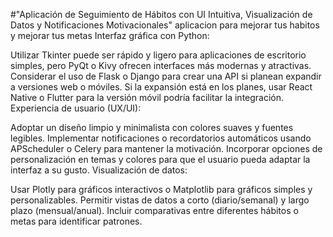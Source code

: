 #"Aplicación de Seguimiento de Hábitos con UI Intuitiva, Visualización de Datos y Notificaciones Motivacionales"
aplicacion para mejorar tus habitos y mejorar tus metas
Interfaz gráfica con Python:

Utilizar Tkinter puede ser rápido y ligero para aplicaciones de escritorio simples, pero PyQt o Kivy ofrecen interfaces más modernas y atractivas.
Considerar el uso de Flask o Django para crear una API si planean expandir a versiones web o móviles.
Si la expansión está en los planes, usar React Native o Flutter para la versión móvil podría facilitar la integración.
Experiencia de usuario (UX/UI):

Adoptar un diseño limpio y minimalista con colores suaves y fuentes legibles.
Implementar notificaciones o recordatorios automáticos usando APScheduler o Celery para mantener la motivación.
Incorporar opciones de personalización en temas y colores para que el usuario pueda adaptar la interfaz a su gusto.
Visualización de datos:

Usar Plotly para gráficos interactivos o Matplotlib para gráficos simples y personalizables.
Permitir vistas de datos a corto (diario/semanal) y largo plazo (mensual/anual).
Incluir comparativas entre diferentes hábitos o metas para identificar patrones.
